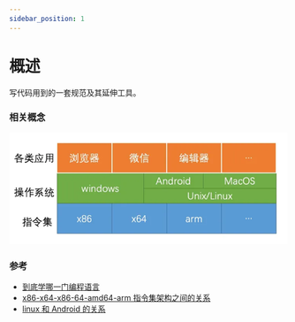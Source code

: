 ```yaml
---
sidebar_position: 1
---
```


# 概述

写代码用到的一套规范及其延伸工具。

### 相关概念

![指令-操作系统-应用](./images/zhiling-system-app.webp)

### 参考

- [到底学哪一门编程语言](https://windliang.wang/2019/11/06/%E5%88%B0%E5%BA%95%E5%AD%A6%E5%93%AA%E4%B8%80%E9%97%A8%E7%BC%96%E7%A8%8B%E8%AF%AD%E8%A8%80/)
- [x86-x64-x86-64-amd64-arm 指令集架构之间的关系](https://windliang.wang/2020/03/11/x86-x64-x86-64-amd64-arm%E6%8C%87%E4%BB%A4%E9%9B%86%E6%9E%B6%E6%9E%84%E4%B9%8B%E9%97%B4%E7%9A%84%E5%85%B3%E7%B3%BB/)
- [linux 和 Android 的关系](https://windliang.wang/2019/05/21/linux%E5%92%8CAndroid%E7%9A%84%E5%85%B3%E7%B3%BB/)
